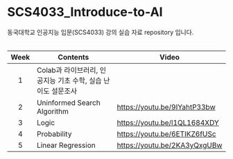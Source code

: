 # SCS4033_Introduce-to-AI
동국대학교 인공지능 입문(SCS4033) 강의 실습 자료 repository 입니다.<br><br>

|Week|Contents|Video|
|:---:|---|---|
|1|Colab과 라이브러리, 인공지능 기초 수학, 실습 난이도 설문조사||
|2|Uninformed Search Algorithm|https://youtu.be/9IYahtP33bw|
|3|Logic|https://youtu.be/l1QL1684XDY|
|4|Probability|https://youtu.be/6ETIKZ6fUSc|
|5|Linear Regression|https://youtu.be/2KA3yQxgUBw|
